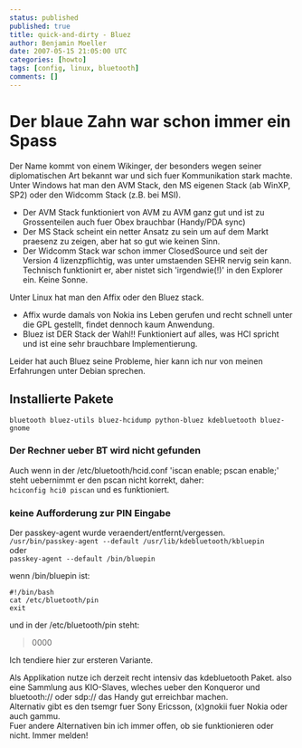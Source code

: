 ```yaml
---
status: published
published: true
title: quick-and-dirty - Bluez
author: Benjamin Moeller
date: 2007-05-15 21:05:00 UTC
categories: [howto]
tags: [config, linux, bluetooth]
comments: []
---
```


# Der blaue Zahn war schon immer ein Spass
Der Name kommt von einem Wikinger, der besonders wegen seiner diplomatischen Art bekannt war und sich fuer Kommunikation stark machte.  
Unter Windows hat man den AVM Stack, den MS eigenen Stack (ab WinXP, SP2) oder den Widcomm Stack (z.B. bei MSI).  

* Der AVM Stack funktioniert von AVM zu AVM ganz gut und ist zu Grossenteilen auch fuer Obex brauchbar (Handy/PDA sync)  
* Der MS Stack scheint ein netter Ansatz zu sein um auf dem Markt praesenz zu zeigen, aber hat so gut wie keinen Sinn.  
* Der Widcomm Stack war schon immer ClosedSource und seit der Version 4 lizenzpflichtig, was unter umstaenden SEHR nervig sein kann. Technisch funktionirt er, aber nistet sich 'irgendwie(!)' in den Explorer ein. Keine Sonne.  

Unter Linux hat man den Affix oder den Bluez stack.  
* Affix wurde damals von Nokia ins Leben gerufen und recht schnell unter die GPL gestellt, findet dennoch kaum Anwendung.  
* Bluez ist DER Stack der Wahl!! Funktioniert auf alles, was HCI spricht und ist eine sehr brauchbare Implementierung.  

Leider hat auch Bluez seine Probleme, hier kann ich nur von meinen Erfahrungen unter Debian sprechen.

## Installierte Pakete
`bluetooth bluez-utils bluez-hcidump python-bluez kdebluetooth bluez-gnome`  

### Der Rechner ueber BT wird nicht gefunden
Auch wenn in der /etc/bluetooth/hcid.conf 'iscan enable; pscan enable;' steht uebernimmt er den pscan nicht korrekt, daher:  
`hciconfig hci0 piscan`
und es funktioniert.

### keine Aufforderung zur PIN Eingabe
Der passkey-agent wurde veraendert/entfernt/vergessen.  
`/usr/bin/passkey-agent --default /usr/lib/kdebluetooth/kbluepin`  
oder  
`passkey-agent --default /bin/bluepin`  

wenn /bin/bluepin ist:
```
#!/bin/bash
cat /etc/bluetooth/pin  
exit  
```

und in der /etc/bluetooth/pin steht:
> 0000

Ich tendiere hier zur ersteren Variante.  

Als Applikation nutze ich derzeit recht intensiv das kdebluetooth Paket. also eine Sammlung aus KIO-Slaves, wleches ueber den Konqueror und bluetooth:// oder sdp:// das Handy gut erreichbar machen.  
Alternativ gibt es den tsemgr fuer Sony Ericsson, (x)gnokii fuer Nokia oder auch gammu.  
Fuer andere Alternativen bin ich immer offen, ob sie funktionieren oder nicht. Immer melden!  
